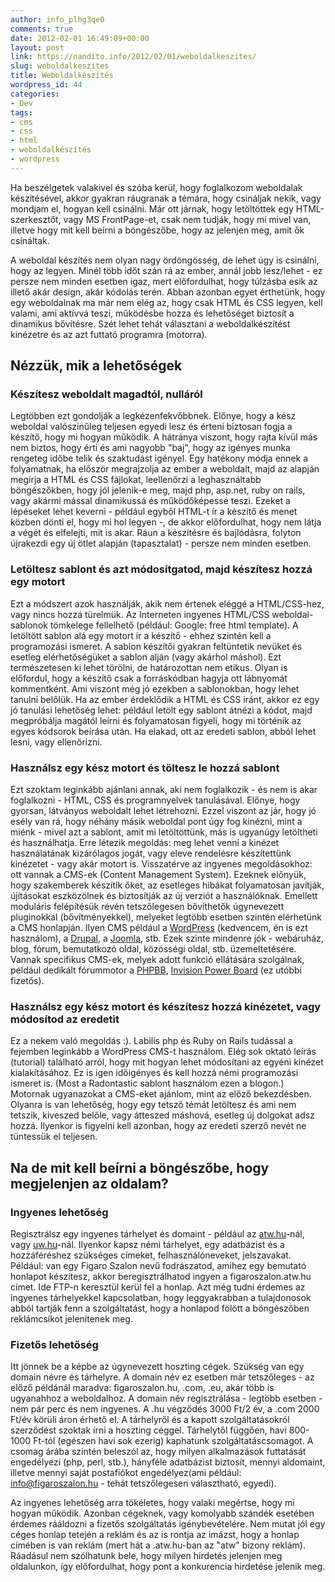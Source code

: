 ```yaml
---
author: info_plhg3qe0
comments: true
date: 2012-02-01 16:49:09+00:00
layout: post
link: https://nandito.info/2012/02/01/weboldalkeszites/
slug: weboldalkeszites
title: Weboldalkészítés
wordpress_id: 44
categories:
- Dev
tags:
- cms
- css
- html
- weboldalkészítés
- wordpress
---
```


Ha beszélgetek valakivel és szóba kerül, hogy foglalkozom weboldalak készítésével, akkor gyakran ráugranak a témára, hogy csináljak nekik, vagy mondjam el, hogyan kell csinálni. Már ott járnak, hogy letöltöttek egy HTML-szerkesztőt, vagy MS FrontPage-et, csak nem tudják, hogy mi mivel van, illetve hogy mit kell beírni a böngészőbe, hogy az jelenjen meg, amit ők csináltak.

A weboldal készítés nem olyan nagy ördöngösség, de lehet úgy is csinálni, hogy az legyen. Minél több időt szán rá az ember, annál jobb lesz/lehet - ez persze nem minden esetben igaz, mert előfordulhat, hogy túlzásba esik az illető akár design, akár kódolás terén. Abban azonban egyet érthetünk, hogy egy weboldalnak ma már nem elég az, hogy csak HTML és CSS legyen, kell valami, ami aktívvá teszi, működésbe hozza és lehetőséget biztosít a dinamikus bővítésre. Szét lehet tehát választani a weboldalkészítést kinézetre és az azt futtató programra (motorra).

## Nézzük, mik a lehetőségek

### Készítesz weboldalt magadtól, nulláról

Legtöbben ezt gondolják a legkézenfekvőbbnek. Előnye, hogy a kész weboldal valószínűleg teljesen egyedi lesz és érteni biztosan fogja a készítő, hogy mi hogyan működik. A hátránya viszont, hogy rajta kívül más nem biztos, hogy érti és ami nagyobb "baj", hogy az igényes munka rengeteg időbe telik és szaktudást igényel. Egy hatékony módja ennek a folyamatnak, ha először megrajzolja az ember a weboldalt, majd az alapján megírja a HTML és CSS fájlokat, leellenőrzi a leghasználtabb böngészőkben, hogy jól jelenik-e meg, majd php, asp.net, ruby on rails, vagy akármi mással dinamikussá és működőképessé teszi. Ezeket a lépéseket lehet keverni - például egyből HTML-t ír a készítő és menet közben dönti el, hogy mi hol legyen -, de akkor előfordulhat, hogy nem látja a végét és elfelejti, mit is akar. Ráun a készítésre és bajlódásra, folyton újrakezdi egy új ötlet alapján (tapasztalat) - persze nem minden esetben.

### Letöltesz sablont és azt módosítgatod, majd készítesz hozzá egy motort

Ezt a módszert azok használják, akik nem értenek eléggé a HTML/CSS-hez, vagy nincs hozzá türelmük. Az Interneten ingyenes HTML/CSS weboldal-sablonok tömkelege fellelhető (például: Google: free html template). A letöltött sablon alá egy motort ír a készítő - ehhez szintén kell a programozási ismeret. A sablon készítői gyakran feltüntetik nevüket és esetleg elérhetőségüket a sablon alján (vagy akárhol máshol). Ezt természetesen ki lehet törölni, de határozottan nem etikus. Olyan is előfordul, hogy a készítő csak a forráskódban hagyja ott lábnyomát kommentként. Ami viszont még jó ezekben a sablonokban, hogy lehet tanulni belőlük. Ha az ember érdeklődik a HTML és CSS iránt, akkor ez egy jó tanulási lehetőség lehet: például letölt egy sablont átnézi a kódot, majd megpróbálja magától leírni és folyamatosan figyeli, hogy mi történik az egyes kódsorok beírása után. Ha elakad, ott az eredeti sablon, abból lehet lesni, vagy ellenőrizni.

### Használsz egy kész motort és töltesz le hozzá sablont

Ezt szoktam leginkább ajánlani annak, aki nem foglalkozik - és nem is akar foglalkozni - HTML, CSS és programnyelvek tanulásával. Előnye, hogy gyorsan, látványos weboldalt lehet létrehozni. Ezzel viszont az jár, hogy jó esély van rá, hogy néhány másik weboldal pont úgy fog kinézni, mint a miénk - mivel azt a sablont, amit mi letöltöttünk, más is ugyanúgy letöltheti és használhatja. Erre létezik megoldás: meg lehet venni a kinézet használatának kizárólagos jogát, vagy eleve rendelésre készítettünk kinézetet - vagy akár motort is. Visszatérve az ingyenes megoldásokhoz: ott vannak a CMS-ek (Content Management System). Ezeknek előnyük, hogy szakemberek készítik őket, az esetleges hibákat folyamatosan javítják, újításokat eszközölnek és biztosítják az új verziót a használóknak. Emellett moduláris felépítésük révén tetszőlegesen bővíthetők úgynevezett pluginokkal (bővítményekkel), melyeket legtöbb esetben szintén elérhetünk a CMS honlapján. Ilyen CMS például a [WordPress](http://wordpress.org) (kedvencem, én is ezt használom), a [Drupal](http://drupal.org/), a [Joomla](http://www.joomla.org/), stb. Ezek szinte mindenre jók - webáruház, blog, fórum, bemutatkozó oldal, közösségi oldal, stb. üzemeltetésére. Vannak specifikus CMS-ek, melyek adott funkció ellátására szolgálnak, például dedikált fórummotor a [PHPBB](http://www.phpbb.com/), [Invision Power Board](http://www.invisionpower.com/products/board/) (ez utóbbi fizetős).

### Használsz egy kész motort és készítesz hozzá kinézetet, vagy módosítod az eredetit

Ez a nekem való megoldás :). Labilis php és Ruby on Rails tudással a fejemben leginkább a WordPress CMS-t használom. Elég sok oktató leírás (tutorial) található arról, hogy mit hogyan lehet módosítani az egyéni kinézet kialakításához. Ez is igen időigényes és kell hozzá némi programozási ismeret is. (Most a Radontastic sablont használom ezen a blogon.) Motornak ugyanazokat a CMS-eket ajánlom, mint az előző bekezdésben. Olyanra is van lehetőség, hogy egy tetsző témát letöltesz és ami nem tetszik, kiveszed belőle, vagy átteszed máshová, esetleg új dolgokat adsz hozzá. Ilyenkor is figyelni kell azonban, hogy az eredeti szerző nevét ne tüntessük el teljesen.

## Na de mit kell beírni a böngészőbe, hogy megjelenjen az oldalam?

### Ingyenes lehetőség

Regisztrálsz egy ingyenes tárhelyet és domaint - például az [atw.hu](http://atw.hu/)-nál, vagy [uw.hu](http://uw.hu/index.jsp)-nál. Ilyenkor kapsz némi tárhelyet, egy adatbázist és a hozzáféréshez szükséges címeket, felhasználóneveket, jelszavakat. Például: van egy Figaro Szalon nevű fodrászatod, amihez egy bemutató honlapot készítesz, akkor beregisztrálhatod ingyen a figaroszalon.atw.hu címet. Ide FTP-n keresztül kerül fel a honlap. Azt még tudni érdemes az ingyenes tárhelyekkel kapcsolatban, hogy leggyakrabban a tulajdonosok abból tartják fenn a szolgáltatást, hogy a honlapod fölött a böngészőben reklámcsíkot jelenítenek meg.

### Fizetős lehetőség

Itt jönnek be a képbe az úgynevezett hoszting cégek. Szükség van egy domain névre és tárhelyre. A domain név ez esetben már tetszőleges - az előző példánál maradva: figaroszalon.hu, .com, .eu, akár több is ugyanahhoz a weboldalhoz. A domain név regisztrálása - legtöbb esetben - nem pár perc és nem ingyenes. A .hu végződés 3000 Ft/2 év, a .com 2000 Ft/év körüli áron érhető el. A tárhelyről és a kapott szolgáltatásokról szerződést szoktak írni a hoszting céggel. Tárhelytől függően, havi 800-1000 Ft-tól (egészen havi sok ezerig) kaphatunk szolgáltatáscsomagot. A csomag árába szintén beleszól az, hogy milyen alkalmazások futtatását engedélyezi (php, perl, stb.), hányféle adatbázist biztosít, mennyi aldomaint, illetve mennyi saját postafiókot engedélyez(ami például: info@figaroszalon.hu - tehát tetszőlegesen választható, egyedi).

Az ingyenes lehetőség arra tökéletes, hogy valaki megértse, hogy mi hogyan működik. Azonban cégeknek, vagy komolyabb szándék esetében érdemes rááldozni a fizetős szolgáltatás igénybevételére. Nem mutat jól egy céges honlap tetején a reklám és az is rontja az imázst, hogy a honlap címében is van reklám (mert hát a .atw.hu-ban az "atw" bizony reklám). Ráadásul nem szólhatunk bele, hogy milyen hirdetés jelenjen meg oldalunkon, így előfordulhat, hogy pont a konkurencia hirdetése jelenik meg.
